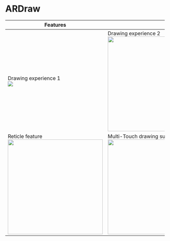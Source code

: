# ARDraw






|Features||
|---|---|
|Drawing experience 1 </br><img src="https://github.com/sathwick-p/Draw.ar/assets/77117188/8c2a39ac-0de8-4a18-97fb-30bdd1841849">|Drawing experience 2 </br><img src="color.mp4" width="300">|
|Reticle feature </br><img src="https://github.com/dilmerv/ARDraw/blob/master/docs/images/demo_3.gif" width="300">|Multi-Touch drawing support </br><img src="https://github.com/dilmerv/ARDraw/blob/master/docs/images/demo_4.gif" width="300">|
